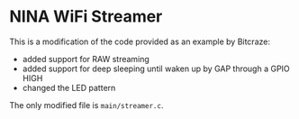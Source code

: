 # NINA WiFi Streamer

This is a modification of the code provided as an example by Bitcraze:
 - added support for RAW streaming
 - added support for deep sleeping until waken up by GAP through a GPIO HIGH
 - changed the LED pattern

The only modified file is `main/streamer.c`.
